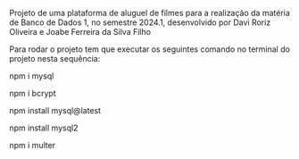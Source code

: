 Projeto de uma plataforma de aluguel de filmes para a realização da matéria de Banco de Dados 1, no semestre 2024.1, desenvolvido por Davi Roriz Oliveira e Joabe Ferreira da Silva Filho

Para rodar o projeto tem que executar os seguintes comando no terminal do projeto nesta sequência:

npm i mysql

npm i bcrypt

npm install mysql@latest

npm install mysql2

npm i multer
